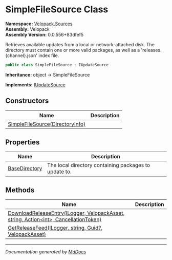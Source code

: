﻿<!--  
  <auto-generated>   
    The contents of this file were generated by a tool.  
    Changes to this file may be list if the file is regenerated  
  </auto-generated>   
-->

# SimpleFileSource Class

**Namespace:** [Velopack.Sources](../index.md)  
**Assembly:** Velopack  
**Assembly Version:** 0.0.556+83dfef5

Retrieves available updates from a local or network\-attached disk. The directory must contain one or more valid packages, as well as a 'releases.{channel}.json' index file.

```csharp
public class SimpleFileSource : IUpdateSource
```

**Inheritance:** object → SimpleFileSource

**Implements:** [IUpdateSource](../IUpdateSource/index.md)

## Constructors

| Name                                                     | Description |
| -------------------------------------------------------- | ----------- |
| [SimpleFileSource(DirectoryInfo)](constructors/index.md) |             |

## Properties

| Name                                         | Description                                             |
| -------------------------------------------- | ------------------------------------------------------- |
| [BaseDirectory](properties/BaseDirectory.md) |  The local directory containing packages to update to.  |

## Methods

| Name                                                                                                                      | Description |
| ------------------------------------------------------------------------------------------------------------------------- | ----------- |
| [DownloadReleaseEntry(ILogger, VelopackAsset, string, Action\<int\>, CancellationToken)](methods/DownloadReleaseEntry.md) |             |
| [GetReleaseFeed(ILogger, string, Guid?, VelopackAsset)](methods/GetReleaseFeed.md)                                        |             |

___

*Documentation generated by [MdDocs](https://github.com/ap0llo/mddocs)*
